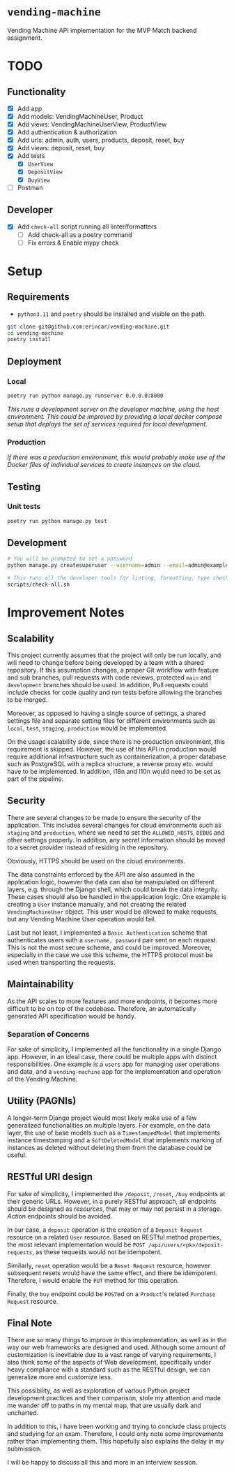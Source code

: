 # `vending-machine`
Vending Machine API implementation for the MVP Match backend assignment.


# TODO

## Functionality
- [x] Add app
- [x] Add models: VendingMachineUser, Product
- [x] Add views: VendingMachineUserView, ProductView
- [x] Add authentication & authorization
- [x] Add urls: admin, auth, users, products, deposit, reset, buy
- [x] Add views: deposit, reset, buy
- [x] Add tests
  - [x] `UserView`
  - [x] `DepositView`
  - [x] `BuyView`
- [ ] Postman

## Developer
- [x] Add `check-all` script running all linter/formatters
  - [ ] Add check-all as a poetry command
  - [ ] Fix errors & Enable mypy check

# Setup

## Requirements

* `python3.11` and `poetry` should be installed and visible on the path.

```sh
git clone git@github.com:erincar/vending-machine.git
cd vending-machine
poetry install
```

## Deployment

### Local
```sh
poetry run python manage.py runserver 0.0.0.0:8000
```
*This runs a development server on the developer machine, using the host environment. This could be improved by providing a local docker compose setup that deploys the set of services required for local development.*

### Production
*If there was a production environment, this would probably make use of the Docker files of individual services to create instances on the cloud.*

## Testing

### Unit tests
```sh
poetry run python manage.py test
```

## Development

```sh
# You will be prompted to set a password
python manage.py createsuperuser --username=admin --email=admin@example.com

# This runs all the developer tools for linting, formatting, type checking.
scripts/check-all.sh
```

# Improvement Notes

## Scalability
This project currently assumes that the project will only be run locally, and will need to change before being developed by a team with a shared repository. If this assumption changes, a proper Git workflow with feature and sub branches, pull requests with code reviews, protected `main` and `development` branches should be used. In addition, Pull requests could include checks for code quality and run tests before allowing the branches to be merged.

Moreover, as opposed to having a single source of settings, a shared settings file and separate setting files for different environments such as `local`, `test`, `staging`, `production` would be implemented.

On the usage scalability side, since there is no production environment, this requirement is skipped. However, the use of this API in production would require additional infrastructure such as containerization, a proper database such as PostgreSQL with a replica structure, a reverse proxy etc. would have to be implemented. In addition, i18n and l10n would need to be set as part of the pipeline.

## Security
There are several changes to be made to ensure the security of the application. This includes several changes for cloud environments such as `staging` and `production`, where we need to set the `ALLOWED_HOSTS`, `DEBUG` and other settings properly. In addition, any secret information should be moved to a secret provider instead of residing in the repository.

Obviously, HTTPS should be used on the cloud environments.

The data constraints enforced by the API are also assumed in the application logic, however the data can also be manipulated on different layers, e.g. through the Django shell, which could break the data integrity. These cases should also be handled in the application logic. One example is creating a `User` instance manually, and not creating the related `VendingMachineUser` object. This user would be allowed to make requests, but any Vending Machine User operation would fail.

Last but not least, I implemented a `Basic Authentication` scheme that authenticates users with a `username, password` pair sent on each request. This is not the most secure scheme, and could be improved. Moreover, especially in the case we use this scheme, the HTTPS protocol must be used when transporting the requests.

## Maintainability
As the API scales to more features and more endpoints, it becomes more difficult to be on top of the codebase. Therefore, an automatically generated API specification would be handy.

### Separation of Concerns
For sake of simplicity, I implemented all the functionality in a single Django app. However, in an ideal case, there could be multiple apps with distinct responsibilities. One example is a `users` app for managing user operations and data, and a `vending-machine` app for the implementation and operation of the Vending Machine.

## Utility (PAGNIs)
A longer-term Django project would most likely make use of a few generalized functionalities on multiple layers. For example, on the data layer, the use of base models such as a `TimestampedModel` that implements instance timestamping and a `SoftDeletedModel` that implements marking of instances as deleted without deleting them from the database could be useful.

## RESTful URI design

For sake of simplicity, I implemented the `/deposit`, `/reset`, `/buy` endpoints at their generic URLs. However, in a purely RESTful approach, all endpoints should be designed as *resources*, that may or may not persist in a storage. *Action* endpoints should be avoided.

In our case, a `deposit` operation is the creation of a  `Deposit Request` resource on a related `User` resource. Based on RESTful method properties, the most relevant implementation would be `POST /api/users/<pk>/deposit-requests`, as these requests would not be idempotent.

Similarly, `reset` operation would be a `Reset Request` resource, however subsequent resets would have the same effect, and there be idempotent. Therefore, I would enable the `PUT` method for this operation.

Finally, the `buy` endpoint could be `POST`ed on a `Product`'s related `Purchase Request` resource.

## Final Note
There are so many things to improve in this implementation, as well as in the way our web frameworks are designed and used. Although some amount of customization is inevitable due to a vast range of varying requirements, I also think some of the aspects of Web development, specifically under heavy compliance with a standard such as the RESTful design, we can generalize more and customize less.

This possibility, as well as exploration of various Python project development practices and their comparison, stole my attention and made me wander off to paths in my mental map, that are usually dark and uncharted.

In addition to this, I have been working and trying to conclude class projects and studying for an exam. Therefore, I could only note some improvements rather than implementing them. This hopefully also explains the delay in my submission.

I will be happy to discuss all this and more in an interview session.